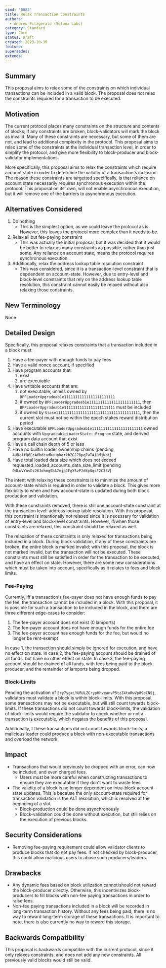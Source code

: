 ```yaml
---
simd: '0082'
title: Relax Transaction Constraints
authors:
  - Andrew Fitzgerald (Solana Labs)
category: Standard
type: Core
status: Draft
created: 2023-10-30
feature:
supersedes:
extends:
---
```


## Summary

This proposal aims to relax some of the constraints on which individual
transactions can be included in a valid block.
The proposal does not relax the constraints required for a transaction to be
executed.

## Motivation

The current protocol places many constraints on the structure and contents
of blocks; if any constraints are broken, block-validators will mark the block
as invalid.
Many of these constraints are necessary, but some of them are not, and lead to
additional complexity in the protocol.
This proposal aims to relax some of the constraints at the individual
transaction level, in order to simplify the protocol, and give more flexibility
to block-producer and block-validator implementations.

More specifically, this proposal aims to relax the constraints which require
account state in order to determine the validity of a transaction's inclusion.
The reason these constraints are targetted specifically, is that reliance on
account state necessarily requires synchronous execution within the protocol.
This proposal on its' own, will not enable asynchronous execution, but it will
remove one of the barriers to asynchronous execution.

## Alternatives Considered

1. Do nothing
    - This is the simplest option, as we could leave the protocol as is.
    However, this leaves the protocol more complex than it needs to be.
2. Relax all but fee-paying constraint
    - This was actually the initial proposal, but it was decided that it would
    be better to relax as many constraints as possible, rather than just some.
    Any reliance on account state, means the protocol requires synchronous
    execution.
3. Additionally, relax the address lookup table resolution constraint
    - This was considered, since it is a transaction-level constraint that is
    depdendent on account-state. However, due to entry-level and block-level
    constraints that rely on the address lookup table resolution, this
    constraint cannot easily be relaxed without also relaxing those
    constraints.

## New Terminology

None

## Detailed Design

Specifically, this proposal relaxes constraints that a transaction included in
a block must:

1. Have a fee-payer with enough funds to pay fees
2. Have a valid nonce account, if specified
3. Have program accounts that:
   1. exist
   2. are executable
4. Have writable accounts that are:
   1. not executable, unless owned by
   `BPFLoaderUpgradeab1e11111111111111111111111`
   2. if owned by `BPFLoaderUpgradeab1e11111111111111111111111`,
   then `BPFLoaderUpgradeab1e11111111111111111111111` must be included
   3. if owned by `Stake11111111111111111111111111111111111111`, then the
   current slot must not be within the epoch stakes reward distribution period
5. Have executable `BPFLoaderUpgradeab1e11111111111111111111111` owned accounts
with `UpgradeableLoaderState::Program` state, and derived program data account
that exist
6. Have a call chain depth of 5 or less
7. Have no builtin loader ownership chains
(pending `4UDcAfQ6EcA6bdcadkeHpkarkhZGJ7Bpq7wTAiRMjkoi`)
8. Have total loaded data size which does not exceed
requested_loaded_accounts_data_size_limit
(pending `DdLwVYuvDz26JohmgSbA7mjpJFgX5zP2dkp8qsF2C33V`)

The intent with relaxing these constraints is to minimize the amount of
account-state which is required in order to validate a block. This gives more
flexibility to when and how account-state is updated during both block
production and validation.

With these constraints removed, there is still one account-state constraint
at the transaction level: address lookup table resolution.
With this proposal, this constraint is intentionally not relaxed since it is
necessary for validation of entry-level and block-level constraints.
However, if/when those constraints are relaxed, this constraint should be
relaxed as well.

The relaxation of these constraints is only relaxed for transactions being
included in a block. During block validation, if any of these constraints
are broken, the entire block is marked invalid; with this proposal, the
block is not marked invalid, but the transaction will not be executed.
These constraints must still be satisfied in order for the transaction to be
executed, and have an effect on state. However, there are some new considerations
which must be taken into account, specifically as it relates to fees and block
limits.

### Fee-Paying

Currently, iff a transaction's fee-payer does not have enough funds to pay the
fee, the transaction cannot be included in a block. With this proposal, it is
possible for such a transaction to be included in the block, and there are
three different edge-cases to consider:

1. The fee-payer account does not exist (0 lamports)
2. The fee-payer account does not have enough funds for the entire fee
3. The fee-payer account has enough funds for the fee, but would no longer be
rent-exempt

In case 1, the transaction should simply be ignored for execution, and have no
effect on state.
In case 2, the fee-paying account should be drained of all funds, but have no
other effect on state.
In case 3, the fee-paying account should be drained of all funds, with fees
being paid to the block-producer, and the remainder of lamports being dropped.

### Block-Limits

Pending the activation of `2ry7ygxiYURULZCrypHhveanvP5tzZ4toRwVp89oCNSj`,
validators must validate a block is within block-limits.
With this proposal, some transactions may not be executable, but will still
count towards block-limits.
If these transactions did not count towards block-limits, the validation of
block-limits would require the validator to check whether or not a transaction
is executable, which negates the benefits of this proposal.

Additionally, f these transactions did not count towards block-limits, a
malicious leader could produce a block with non-executable transactions and
overload the network.

## Impact

- Transactions that would previously be dropped with an error, can now be
  included, and even charged fees.
  - Users must be more careful when constructing transactions to ensure they
    are executable if they don't want to waste fees
- The validity of a block is no longer dependent on intra-block account-state
updates. This is because the only account-state required for transaction
validation is the ALT resolution, which is resolved at the beginning of a slot.
  - Block-production could be done asynchronously
  - Block-validation could be done without execution, but still relies on the
  execution of previous blocks.

## Security Considerations

- Removing fee-paying requirement could allow validator clients to produce
  blocks that do not pay fees. If not checked by block-producer, this could
  allow malicious users to abuse such producers/leaders.

## Drawbacks

- Any dynamic fees based on block utilization cannot/should not reward the
block-producer directly. Otherwise, this incentivizes block-producers to fill
blocks with non-fee paying transactions in order to raise fees.
- Non-fee paying transactions included in a block will be recorded in long-term
transaction history. Without any fees being paid, there is no way to reward
long-term storage of these transactions. It is important to note, there is also
currently no way to reward this storage.

## Backwards Compatibility

This proposal is backwards compatible with the current protocol, since it only
relaxes constraints, and does not add any new constraints. All previously valid
blocks would still be valid.
